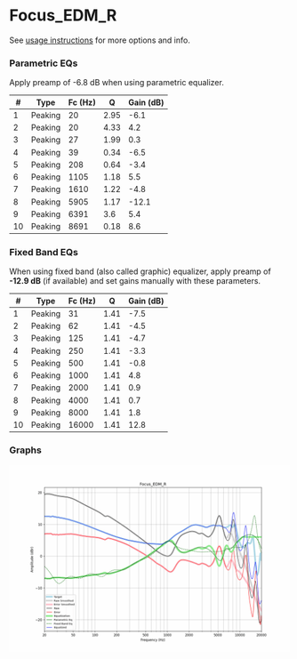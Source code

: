 # Focus_EDM_R
See [usage instructions](https://github.com/jaakkopasanen/AutoEq#usage) for more options and info.

### Parametric EQs
Apply preamp of -6.8 dB when using parametric equalizer.

|   # | Type    |   Fc (Hz) |    Q |   Gain (dB) |
|-----|---------|-----------|------|-------------|
|   1 | Peaking |        20 | 2.95 |        -6.1 |
|   2 | Peaking |        20 | 4.33 |         4.2 |
|   3 | Peaking |        27 | 1.99 |         0.3 |
|   4 | Peaking |        39 | 0.34 |        -6.5 |
|   5 | Peaking |       208 | 0.64 |        -3.4 |
|   6 | Peaking |      1105 | 1.18 |         5.5 |
|   7 | Peaking |      1610 | 1.22 |        -4.8 |
|   8 | Peaking |      5905 | 1.17 |       -12.1 |
|   9 | Peaking |      6391 | 3.6  |         5.4 |
|  10 | Peaking |      8691 | 0.18 |         8.6 |

### Fixed Band EQs
When using fixed band (also called graphic) equalizer, apply preamp of **-12.9 dB** (if available) and set gains manually with these parameters.

|   # | Type    |   Fc (Hz) |    Q |   Gain (dB) |
|-----|---------|-----------|------|-------------|
|   1 | Peaking |        31 | 1.41 |        -7.5 |
|   2 | Peaking |        62 | 1.41 |        -4.5 |
|   3 | Peaking |       125 | 1.41 |        -4.7 |
|   4 | Peaking |       250 | 1.41 |        -3.3 |
|   5 | Peaking |       500 | 1.41 |        -0.8 |
|   6 | Peaking |      1000 | 1.41 |         4.8 |
|   7 | Peaking |      2000 | 1.41 |         0.9 |
|   8 | Peaking |      4000 | 1.41 |         0.7 |
|   9 | Peaking |      8000 | 1.41 |         1.8 |
|  10 | Peaking |     16000 | 1.41 |        12.8 |

### Graphs
![](./Focus_EDM_R.png)
